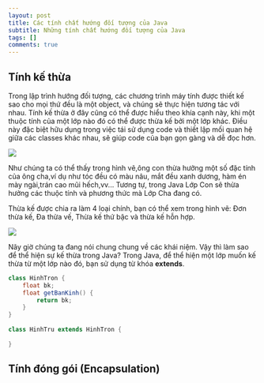```yaml
---
layout: post
title: Các tính chất hướng đối tượng của Java
subtitle: Những tính chất hướng đối tượng của Java
tags: []
comments: true
---
```

## Tính kế thừa
Trong lập trình hướng đối tượng, các chương trình máy tính được thiết kế sao cho mọi thứ đều là một object, và chúng sẽ thực hiện tương tác với nhau. Tính kế thừa ở đây cũng có thể được hiểu theo khía cạnh này, khi một thuộc tính của một lớp nào đó có thể được thừa kế bởi một lớp khác. Điều này đặc biệt hữu dụng trong việc tái sử dụng code và thiết lập mối quan hệ giữa các classes khác nhau, sẽ giúp code của bạn gọn gàng và dễ đọc hơn.

![](https://d1jnx9ba8s6j9r.cloudfront.net/blog/wp-content/uploads/2017/04/Inheritance-1-468x300.png)

Như chúng ta có thể thấy trong hình vẽ,ông con thừa hưởng một số đặc tính của ông cha,ví dụ như tóc đều có màu nâu, mắt đều xanh dương, hàm én mày ngài,trán cao mũi hếch,vv... Tương tự, trong Java Lớp Con sẽ thừa hưởng các thuộc tính và phương thức mà Lớp Cha đang có. 

Thừa kế được chia ra làm 4 loại chính, bạn có thể xem trong hình vẽ: Đơn thừa kế, Đa thừa vế, Thừa kế thứ bậc và thừa kế hỗn hợp.

![](https://d1jnx9ba8s6j9r.cloudfront.net/blog/wp-content/uploads/2017/04/Inheritance-types-java.png)

Nãy giờ chúng ta đang nói chung chung về các khái niệm. Vậy thì làm sao để thể hiện sự kế thừa trong Java? Trong Java, để thể hiện một lớp muốn kế thừa từ một lớp nào đó, bạn sử dụng từ khóa **extends**.

```java
class HinhTron {
    float bk;
    float getBanKinh() {
        return bk;
    }
}
 
class HinhTru extends HinhTron {
 
}
```

## Tính đóng gói (Encapsulation)





